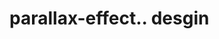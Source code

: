 # parallax-effect.. desgin                                                                                                                                                                                                                                                                
